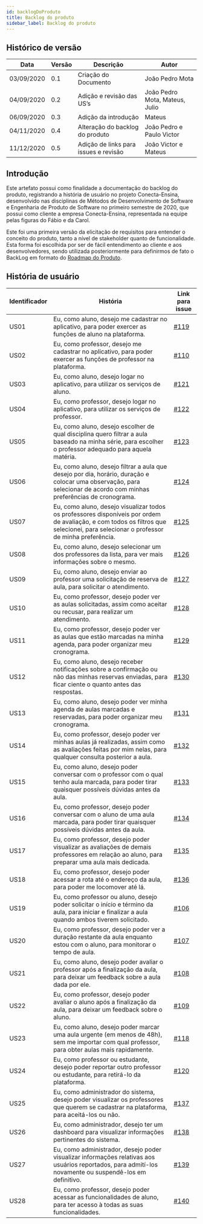 ```yaml
---
id: backlogDoProduto
title: Backlog do produto
sidebar_label: Backlog do produto
---
```


## Histórico de versão

| Data | Versão | Descrição | Autor |
|--------|-----------|---------------|---------|
| 03/09/2020 | 0.1 | Criação do Documento | João Pedro Mota |
| 04/09/2020 | 0.2 | Adição e revisão das US’s | João Pedro Mota, Mateus, Julio |
| 06/09/2020 | 0.3 | Adição da introdução | Mateus |
| 04/11/2020 | 0.4 | Alteração do backlog do produto | João Pedro e Paulo Victor |
| 11/12/2020 | 0.5 | Adição de links para issues e revisão | João Victor e Mateus |

## Introdução

Este artefato possui como finalidade a documentação do backlog do produto, registrando a história de usuário no projeto Conecta-Ensina, desenvolvido nas disciplinas de Métodos de Desenvolvimento de Software e Engenharia de Produto de Software no primeiro semestre de 2020, que possui como cliente a empresa Conecta-Ensina, representada na equipe pelas figuras do Fábio e da Carol.

Este foi uma primeira versão da elicitação de requisitos para entender o conceito do produto, tanto a nível de stakeholder quanto de funcionalidade. Esta forma foi escolhida por ser de fácil entendimento ao cliente e aos desenvolvedores, sendo utilizada posteriormente para definirmos de fato o BackLog em formato do [Roadmap do Produto](roadmapDoProduto).

## História de usuário

| Identificador | História | Link para issue |
|----|----|----|
| US01 | Eu, como aluno, desejo me cadastrar no aplicativo, para poder exercer as funções de aluno na plataforma. | [#119](https://github.com/fga-eps-mds/2020.1-Conecta-Ensina-Wiki/issues/119) |
| US02 | Eu, como professor, desejo me cadastrar no aplicativo, para poder exercer as funções de professor na plataforma. | [#110](https://github.com/fga-eps-mds/2020.1-Conecta-Ensina-Wiki/issues/110) |
| US03 | Eu, como aluno, desejo logar no aplicativo, para utilizar os serviços de aluno. | [#121](https://github.com/fga-eps-mds/2020.1-Conecta-Ensina-Wiki/issues/121) |
| US04 | Eu, como professor, desejo logar no aplicativo, para utilizar os serviços de professor. | [#122](https://github.com/fga-eps-mds/2020.1-Conecta-Ensina-Wiki/issues/122) |
| US05 | Eu, como aluno, desejo escolher de qual disciplina quero filtrar a aula baseado na minha série, para escolher o professor adequado para aquela matéria. | [#123](https://github.com/fga-eps-mds/2020.1-Conecta-Ensina-Wiki/issues/123) |
| US06 | Eu, como aluno, desejo filtrar a aula que desejo por dia, horário, duração e colocar uma observação, para selecionar de acordo com minhas preferências de cronograma. | [#124](https://github.com/fga-eps-mds/2020.1-Conecta-Ensina-Wiki/issues/124) |
| US07 | Eu, como aluno, desejo visualizar todos os professores disponíveis por ordem de avaliação, e com todos os filtros que selecionei, para selecionar o professor de minha preferência. | [#125](https://github.com/fga-eps-mds/2020.1-Conecta-Ensina-Wiki/issues/125) |
| US08 | Eu, como aluno, desejo selecionar um dos professores da lista, para ver mais informações sobre o mesmo. | [#126](https://github.com/fga-eps-mds/2020.1-Conecta-Ensina-Wiki/issues/126) |
| US09 | Eu, como aluno, desejo enviar ao professor uma solicitação de reserva de aula, para solicitar o atendimento. | [#127](https://github.com/fga-eps-mds/2020.1-Conecta-Ensina-Wiki/issues/127) |
| US10 | Eu, como professor, desejo poder ver as aulas solicitadas, assim como aceitar ou recusar, para realizar um atendimento. | [#128](https://github.com/fga-eps-mds/2020.1-Conecta-Ensina-Wiki/issues/128) |
| US11 | Eu, como professor, desejo poder ver as aulas que estão marcadas na minha agenda, para poder organizar meu cronograma. | [#129](https://github.com/fga-eps-mds/2020.1-Conecta-Ensina-Wiki/issues/129)  |
| US12 | Eu, como aluno, desejo receber notificações sobre a confirmação ou não das minhas reservas enviadas, para ficar ciente o quanto antes das respostas. | [#130](https://github.com/fga-eps-mds/2020.1-Conecta-Ensina-Wiki/issues/130) |
| US13 | Eu, como aluno, desejo poder ver minha agenda de aulas marcadas e reservadas, para poder organizar meu cronograma. | [#131](https://github.com/fga-eps-mds/2020.1-Conecta-Ensina-Wiki/issues/131) |
| US14 | Eu, como professor, desejo poder ver minhas aulas já realizadas, assim como as avaliações feitas por mim nelas, para qualquer consulta posterior a aula. | [#132](https://github.com/fga-eps-mds/2020.1-Conecta-Ensina-Wiki/issues/132) |
| US15 | Eu, como aluno, desejo poder conversar com o professor com o qual tenho aula marcada, para poder tirar quaisquer possíveis dúvidas antes da aula. | [#133](https://github.com/fga-eps-mds/2020.1-Conecta-Ensina-Wiki/issues/133) |
| US16 | Eu, como professor, desejo poder conversar com o aluno de uma aula marcada, para poder tirar quaisquer possíveis dúvidas antes da aula. | [#134](https://github.com/fga-eps-mds/2020.1-Conecta-Ensina-Wiki/issues/134) |
| US17 | Eu, como professor, desejo poder visualizar as avaliações de demais professores em relação ao aluno, para preparar uma aula mais dedicada. | [#135](https://github.com/fga-eps-mds/2020.1-Conecta-Ensina-Wiki/issues/135) |
| US18 | Eu, como professor, desejo poder acessar a rota até o endereço da aula, para poder me locomover até lá. | [#136](https://github.com/fga-eps-mds/2020.1-Conecta-Ensina-Wiki/issues/136) |
| US19 | Eu, como professor ou aluno, desejo poder solicitar o início e término da aula, para iniciar e finalizar a aula quando ambos tiverem solicitado. | [#106](https://github.com/fga-eps-mds/2020.1-Conecta-Ensina-Wiki/issues/106) |
| US20 | Eu, como professor, desejo poder ver a duração restante da aula enquanto estou com o aluno, para monitorar o tempo de aula. | [#107](https://github.com/fga-eps-mds/2020.1-Conecta-Ensina-Wiki/issues/107) |
| US21 | Eu, como aluno, desejo poder avaliar o professor após a finalização da aula, para deixar um feedback sobre a aula dada por ele. | [#108](https://github.com/fga-eps-mds/2020.1-Conecta-Ensina-Wiki/issues/108) |
| US22 | Eu, como professor, desejo poder avaliar o aluno após a finalização da aula, para deixar um feedback sobre o aluno. | [#109](https://github.com/fga-eps-mds/2020.1-Conecta-Ensina-Wiki/issues/109) |
| US23 | Eu, como aluno, desejo poder marcar uma aula urgente (em menos de 48h), sem me importar com qual professor, para obter aulas mais rapidamente. | [#118](https://github.com/fga-eps-mds/2020.1-Conecta-Ensina-Wiki/issues/118) |
| US24 | Eu, como professor ou estudante, desejo poder reportar outro professor ou estudante, para retirá-lo da plataforma. | [#120](https://github.com/fga-eps-mds/2020.1-Conecta-Ensina-Wiki/issues/120) |
| US25 | Eu, como administrador do sistema, desejo poder visualizar os professores que querem se cadastrar na plataforma, para aceitá-los ou não. | [#137](https://github.com/fga-eps-mds/2020.1-Conecta-Ensina-Wiki/issues/137) |
| US26 | Eu, como administrador, desejo ter um dashboard para visualizar informações pertinentes do sistema. | [#138](https://github.com/fga-eps-mds/2020.1-Conecta-Ensina-Wiki/issues/138) |
| US27 | Eu, como administrador, desejo poder visualizar informações relativas aos usuários reportados, para admití-los novamente ou suspendê-los em definitivo. | [#139](https://github.com/fga-eps-mds/2020.1-Conecta-Ensina-Wiki/issues/139) |
| US28 | Eu, como professor, desejo poder acessar as funcionalidades de aluno, para ter acesso à todas as suas funcionalidades. | [#140](https://github.com/fga-eps-mds/2020.1-Conecta-Ensina-Wiki/issues/140) |

